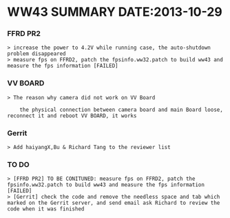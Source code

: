 WW43 SUMMARY	DATE:2013-10-29
================================
### FFRD PR2
	> increase the power to 4.2V while running case, the auto-shutdown problem disappeared 
	> measure fps on FFRD2, patch the fpsinfo.ww32.patch to build ww43 and measure the fps information [FAILED]

### VV BOARD
	> The reason why camera did not work on VV Board

		the physical connection between camera board and main Board loose, reconnect it and reboot VV BOARD, it works
	
### Gerrit
	> Add haiyangX,Bu & Richard Tang to the reviewer list

### TO DO
	> [FFRD PR2] TO BE CONITUNED: measure fps on FFRD2, patch the fpsinfo.ww32.patch to build ww43 and measure the fps information [FAILED]
	> [Gerrit] check the code and remove the needless space and tab which marked on the Gerrit server, and send email ask Richard to review the code when it was finished

